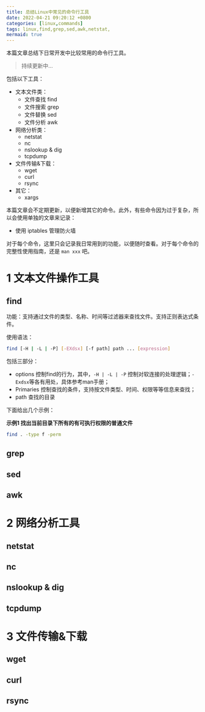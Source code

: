 ```yaml
---
title: 总结Linux中常见的命令行工具
date: 2022-04-21 09:20:12 +0800
categories: [linux,commands]
tags: linux,find,grep,sed,awk,netstat,
mermaid: true
---
```


本篇文章总结下日常开发中比较常用的命令行工具。

> 持续更新中...

包括以下工具：

- 文本文件类：
    - 文件查找 find
    - 文件搜索 grep
    - 文件替换 sed
    - 文件分析 awk
- 网络分析类：
    - netstat
    - nc
    - nslookup & dig
    - tcpdump
- 文件传输&下载：
    - wget
    - curl
    - rsync
- 其它：
    - xargs

本篇文章会不定期更新，以便新增其它的命令。此外，有些命令因为过于复杂，所以会使用单独的文章来记录：

- 使用 iptables 管理防火墙

对于每个命令，这里只会记录我日常用到的功能，以便随时查看。对于每个命令的完整性使用指南，还是 `man xxx` 吧。

# 1 文本文件操作工具

## find

功能：支持通过文件的类型、名称、时间等过滤器来查找文件。支持正则表达式条件。

使用语法：

```sh
find [-H | -L | -P] [-EXdsx] [-f path] path ... [expression]
```

包括三部分：

- options 控制find的行为，其中，`-H | -L | -P` 控制对软连接的处理逻辑；`-Exdsx`等各有用处，具体参考man手册；
- Primaries 控制查找的条件，支持按文件类型、时间、权限等等信息来查找；
- path 查找的目录

下面给出几个示例：

**示例1 找出当前目录下所有的有可执行权限的普通文件**


```sh
find . -type f -perm 
```

## grep

## sed

## awk

# 2 网络分析工具

## netstat

## nc

## nslookup & dig

## tcpdump

# 3 文件传输&下载

## wget

## curl

## rsync
